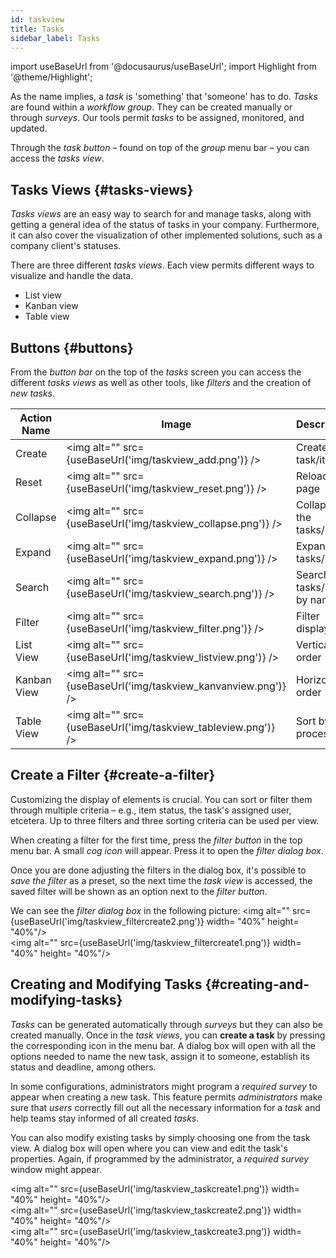 ```yaml
---
id: taskview
title: Tasks
sidebar_label: Tasks
---
```

import useBaseUrl from '@docusaurus/useBaseUrl'; 
import Highlight from '@theme/Highlight';

As the name implies, a _task_ is 'something' that 'someone' has to do. _Tasks_ are found within a _workflow group_. They can be created manually or through _surveys_. Our tools permit _tasks_ to be assigned, monitored, and updated.

Through the *task button* – found on top of the _group_ menu bar – you can access the _tasks view_.

<!-- TODO insert image of task button in group menu bar -->

## Tasks Views {#tasks-views}
_Tasks views_ are an easy way to search for and manage tasks, along with getting a general idea of ​​the status of tasks in your company. Furthermore, it can also cover the visualization of other implemented solutions, such as a company client's statuses.

There are three different _tasks views_. Each view permits different ways to visualize and handle the data.
- List view
- Kanban view
- Table view

## Buttons {#buttons}
From the *button bar* on the top of the _tasks_ screen you can access the different _tasks views_ as well as other tools, like _filters_ and the creation of _new tasks_.

| Action Name | Image | Description |
| ---- | ----- | ----------- |
| Create | <img alt="" src={useBaseUrl('img/taskview_add.png')} /> | Create a task/item |
| Reset | <img alt="" src={useBaseUrl('img/taskview_reset.png')} /> | Reload the page |
| Collapse | <img alt="" src={useBaseUrl('img/taskview_collapse.png')} /> | Collapse the tasks/items |
| Expand | <img alt="" src={useBaseUrl('img/taskview_expand.png')} /> | Expand the tasks/items |
| Search | <img alt="" src={useBaseUrl('img/taskview_search.png')} /> | Search for tasks/items by name |
| Filter | <img alt="" src={useBaseUrl('img/taskview_filter.png')} /> | Filter display |
| List View | <img alt="" src={useBaseUrl('img/taskview_listview.png')} /> |Vertical order |
| Kanban View | <img alt="" src={useBaseUrl('img/taskview_kanvanview.png')} /> |Horizontal order |
| Table View | <img alt="" src={useBaseUrl('img/taskview_tableview.png')} /> |Sort by process |

## Create a Filter {#create-a-filter}
Customizing the display of elements is crucial. You can sort or filter them through multiple criteria – e.g., item status, the task's assigned user, etcetera. Up to three filters and three sorting criteria can be used per view.

When creating a filter for the first time, press the *filter button* in the top menu bar. A small *cog icon* will appear. Press it to open the *filter dialog box*. 

Once you are done adjusting the filters in the dialog box, it's possible to *save the filter* as a preset, so the next time the _task view_ is accessed, the saved filter will be shown as an option next to the *filter button*.

We can see the *filter dialog box* in the following picture:
<img alt="" src={useBaseUrl('img/taskview_filtercreate2.png')} width= "40%" height= "40%"/> <br/>
<img alt="" src={useBaseUrl('img/taskview_filtercreate1.png')} width= "40%" height= "40%"/>

## Creating and Modifying Tasks {#creating-and-modifying-tasks}

_Tasks_ can be generated automatically through _surveys_ but they can also be created manually. Once in the _task views_, you can **create a task** by pressing the corresponding icon in the menu bar. A dialog box will open with all the options needed to name the new task, assign it to someone, establish its status and deadline, among others.

In some configurations, administrators might program a _required survey_ to appear when creating a new task. This feature permits _administrators_ make sure that _users_ correctly fill out all the necessary information for a _task_ and help teams stay informed of all created _tasks_.

You can also modify existing tasks by simply choosing one from the task view. A dialog box will open where you can view and edit the task's properties. Again, if programmed by the administrator, a _required survey_ window might appear.

<img alt="" src={useBaseUrl('img/taskview_taskcreate1.png')} width= "40%" height= "40%"/> <br/>
<img alt="" src={useBaseUrl('img/taskview_taskcreate2.png')} width= "40%" height= "40%"/> <br/>
<img alt="" src={useBaseUrl('img/taskview_taskcreate3.png')} width= "40%" height= "40%"/>
